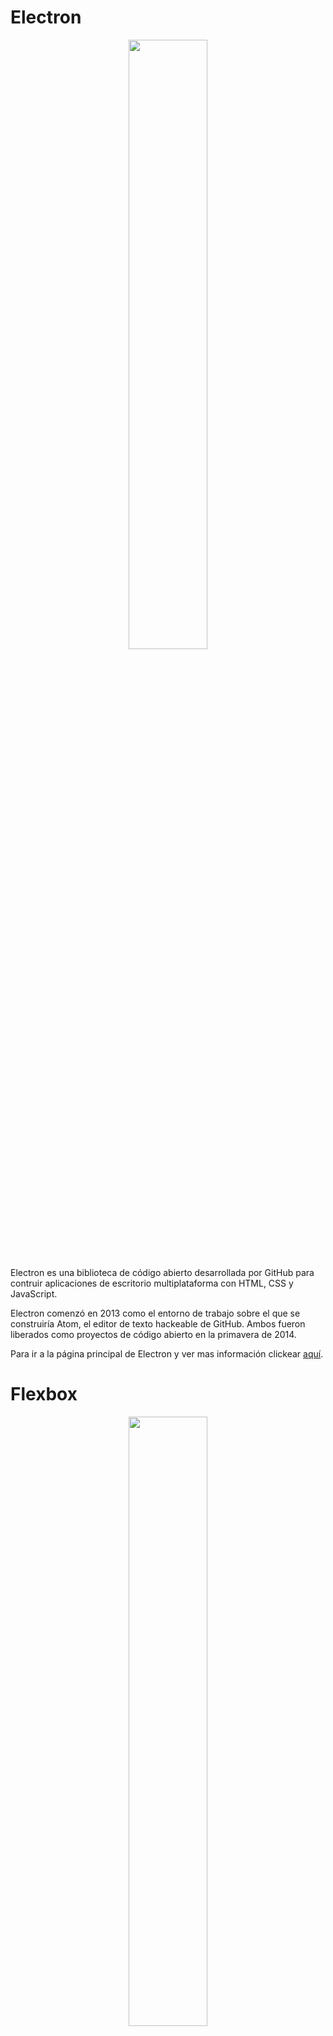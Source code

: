 # Electron
<p align="center">
<img src="https://cdn-images-1.medium.com/max/777/1*4C-4FcUcG46kUToxULHtnA.png" width ="50%">
</p>

Electron es una biblioteca de código abierto desarrollada por GitHub para contruir aplicaciones de escritorio multiplataforma con HTML, CSS y JavaScript.

Electron comenzó en 2013 como el entorno de trabajo sobre el que se construiría Atom, el editor de texto hackeable de GitHub. Ambos fueron liberados como proyectos de código abierto en la primavera de 2014.

Para ir a la página principal de Electron y ver mas información clickear [aquí](https://electronjs.org/).

# Flexbox
<p align="center">
<img src="https://www.yunbitsoftware.com/blog/wp-content/uploads/2017/03/imagen-articulo-flexbox.png" width ="50%">
</p>

Flexbox es un sistema de elementos flexibles que llega con la idea de olvidar estos mecanismos y acostumbrarnos a una mecánica más potente, limpia y personalizable, en la que los elementos HTML se adaptan y colocan automáticamente y es más fácil personalizar los diseños. Está especialmente diseñado para crear, mediante CSS, estructuras de una sóla dimensión.

Tradicionalmente, en CSS se ha utilizado el posicionamiento (static, relative, absolute...), los elementos en línea o en bloque (y derivados) o los float, lo que a grandes rasgos no dejaba de ser un sistema de creación de diseños bastante tradicional que no encaja con los retos que tenemos hoy en día: sistemas de escritorio, dispositivos móviles, múltiples resoluciones, etc...

Para mas información clickear [aquí](https://lenguajecss.com/p/css/propiedades/flexbox).

# JavaScript
<p align="center">
<img src="https://www.tutorialrepublic.com/lib/images/javascript-illustration.png">
</p>

JavaScript es un lenguaje de programación que te permite realizar actividades complejas en una página web cada vez más una página web hace más cosas que sólo mostrar información estática como mostrar actualizaciones de contenido en el momento, interactuar con mapas, animaciones gráficas 2D/3D etc. Puedes estar seguro que JavaScript está involucrado. Es la tercera capa del pastel de los estándares en las tecnologías para la web, dos de las cuales son (HTML y CSS).

JavaScript te permite crear contenido nuevo y dinámico, controlar archivos de multimedia, crear imágenes animadas y muchas otras cosas más.

Para mas información clickear [aquí](https://developer.mozilla.org/es/docs/Learn/JavaScript/First_steps/Qu%C3%A9_es_JavaScript).

## Top frameworks de JavaScript

### React

Aunque no es realmente un framework, si no una librería, dos de las aplicaciones web más utilizadas en el mundo están desarrolladas con React.js. Facebook e Instagram, entre muchas otras, utilizan la capacidad interactiva que proporciona esta libreria. Si quieres lanzar una web robusta, dinámica y escalable con un rendimiento fiable, la elección debe ser React.js . Otra característica a destacar es la capacidad de traer elementos reutilizables. Esto permite a los desarrolladores reutilizar los componentes en varias aplicaciones.

[Web de React](https://reactjs.org/)

### Angular

Angular fue lanzado en 2009 por Google y es uno de los frameworks open source más avanzados. Si la idea es crear sitios web de una sola página con elementos interactivos, no hay una opción mejor que Angular. La vinculación bidireccional es la característica innovadora más intuitiva de Angular que permite la actualización en tiempo real de un sitio web desde diferentes dispositivos. Cualquier vista se cambia de forma simultánea en la aplicación móvil y el sitio web. Angular cuenta además con el mayor apoyo comunitario activo en todo el mundo. Por si fuera poco, la una curva de aprendizaje es muy baja y es muy utilizado por los ingenieros.

[Web de Angular](https://angular.io/)

### VueJS 

Este framework es especialmente destacable debido a que se apoya en una API muy simple, pero a la vez desarrolla los elementos dinámicos de interfaces web muy sofisticadas. La clave reside en la facilidad de uso. También utiliza el paradigma de diseño MVC que permite simplicidad en el diseño. 

La principal característica es la libertad de utilizar módulos selectivos para necesidades particulares de desarrollo web . Además, como otros frameworks de los que hemos hablado, utiliza enlace de datos bidireccional. Por último, la curva de aprendizaje de Vue.js es muy baja.

[Web de VueJS](https://vuejs.org/)

### EmberJS

Relanzado en 2011, surgió como uno de los frameworks MVC más potentes y versátiles. Es muy utilizado para la construcción de interfaces front-end interactivas. Al igual que Angular.js, ofrece enlace de datos bidireccional. Esto permite actualizar los cambios en tiempo real cuando se accede desde dos dispositivos distintos. Posee una comunidad muy proactiva con un sólido apoyo comunitario.

[Web de EmberJS](https://emberjs.com)
